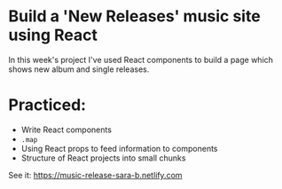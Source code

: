 # Build a 'New Releases' music site using React

In this week's project I've used React components to build a page which shows new album and single releases.


# Practiced:

- Write React components
-  `.map`
- Using React props to feed information to components
- Structure of React projects into small chunks

See it: https://music-release-sara-b.netlify.com
